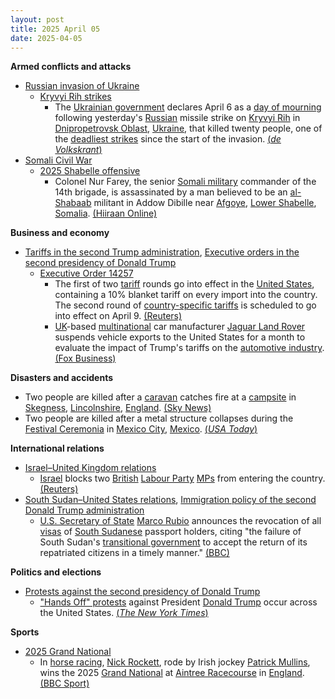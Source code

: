 ```yaml
---
layout: post
title: 2025 April 05
date: 2025-04-05
---
```



**Armed conflicts and attacks**

* [Russian invasion of Ukraine](https://en.wikipedia.org/wiki/Russian_invasion_of_Ukraine "Russian invasion of Ukraine")
  + [Kryvyi Rih strikes](https://en.wikipedia.org/wiki/Kryvyi_Rih_strikes_%282022%E2%80%93present%29 "Kryvyi Rih strikes (2022–present)")
    - The [Ukrainian government](https://en.wikipedia.org/wiki/Government_of_Ukraine "Government of Ukraine") declares April 6 as a [day of mourning](https://en.wikipedia.org/wiki/National_day_of_mourning "National day of mourning") following yesterday's [Russian](https://en.wikipedia.org/wiki/Russian_Armed_Forces "Russian Armed Forces") missile strike on [Kryvyi Rih](https://en.wikipedia.org/wiki/Kryvyi_Rih "Kryvyi Rih") in [Dnipropetrovsk Oblast](https://en.wikipedia.org/wiki/Dnipropetrovsk_Oblast "Dnipropetrovsk Oblast"), [Ukraine](https://en.wikipedia.org/wiki/Ukraine "Ukraine"), that killed twenty people, one of the [deadliest strikes](https://en.wikipedia.org/wiki/Attacks_on_civilians_in_the_Russian_invasion_of_Ukraine "Attacks on civilians in the Russian invasion of Ukraine") since the start of the invasion. [(*de Volkskrant*)](https://www.volkskrant.nl/buitenland/een-van-de-dodelijkste-russische-aanvallen-ver-van-de-frontlinie-dompelt-kryvy-rih-in-rouw~baba6afe/)
* [Somali Civil War](https://en.wikipedia.org/wiki/Somali_Civil_War_%282009%E2%80%93present%29 "Somali Civil War (2009–present)")
  + [2025 Shabelle offensive](https://en.wikipedia.org/wiki/2025_Shabelle_offensive "2025 Shabelle offensive")
    - Colonel Nur Farey, the senior [Somali military](https://en.wikipedia.org/wiki/Somali_Armed_Forces "Somali Armed Forces") commander of the 14th brigade, is assassinated by a man believed to be an [al-Shabaab](https://en.wikipedia.org/wiki/Al-Shabaab_%28militant_group%29 "Al-Shabaab (militant group)") militant in Addow Dibille near [Afgoye](https://en.wikipedia.org/wiki/Afgoye "Afgoye"), [Lower Shabelle](https://en.wikipedia.org/wiki/Lower_Shabelle "Lower Shabelle"), [Somalia](https://en.wikipedia.org/wiki/Somalia "Somalia"). [(Hiiraan Online)](https://www.hiiraan.com/news4/2025/Apr/200987/senior_somali_army_commander_killed_during_troop_visit_in_lower_shabelle_region.aspx)

**Business and economy**

* [Tariffs in the second Trump administration](https://en.wikipedia.org/wiki/Tariffs_in_the_second_Trump_administration "Tariffs in the second Trump administration"), [Executive orders in the second presidency of Donald Trump](https://en.wikipedia.org/wiki/List_of_executive_orders_in_the_second_presidency_of_Donald_Trump "List of executive orders in the second presidency of Donald Trump")
  + [Executive Order 14257](https://en.wikipedia.org/wiki/Donald_Trump%27s_Liberation_Day_speech "Donald Trump's Liberation Day speech")
    - The first of two [tariff](https://en.wikipedia.org/wiki/Tariff "Tariff") rounds go into effect in the [United States](https://en.wikipedia.org/wiki/United_States "United States"), containing a 10% blanket tariff on every import into the country. The second round of [country-specific tariffs](https://en.wikipedia.org/wiki/Liberation_Day_tariffs "Liberation Day tariffs") is scheduled to go into effect on April 9. [(Reuters)](https://www.reuters.com/markets/us-starts-collecting-trumps-new-10-tariff-smashing-global-trade-norms-2025-04-05/)
    - [UK](https://en.wikipedia.org/wiki/United_Kingdom "United Kingdom")-based [multinational](https://en.wikipedia.org/wiki/Multinational_corporation "Multinational corporation") car manufacturer [Jaguar Land Rover](https://en.wikipedia.org/wiki/Jaguar_Land_Rover "Jaguar Land Rover") suspends vehicle exports to the United States for a month to evaluate the impact of Trump's tariffs on the [automotive industry](https://en.wikipedia.org/wiki/Automotive_industry "Automotive industry"). [(Fox Business)](https://www.foxbusiness.com/politics/uk-based-jaguar-land-rover-puts-pause-shipments-us-amid-trump-tariffs)

**Disasters and accidents**

* Two people are killed after a [caravan](https://en.wikipedia.org/wiki/Caravan_%28trailer%29 "Caravan (trailer)") catches fire at a [campsite](https://en.wikipedia.org/wiki/Campsite "Campsite") in [Skegness](https://en.wikipedia.org/wiki/Skegness "Skegness"), [Lincolnshire](https://en.wikipedia.org/wiki/Lincolnshire "Lincolnshire"), [England](https://en.wikipedia.org/wiki/England "England"). [(Sky News)](https://news.sky.com/story/two-people-die-after-caravan-fire-at-holiday-park-in-lincolnshire-13342390)
* Two people are killed after a metal structure collapses during the [Festival Ceremonia](https://en.wikipedia.org/wiki/Festival_Ceremonia "Festival Ceremonia") in [Mexico City](https://en.wikipedia.org/wiki/Mexico_City "Mexico City"), [Mexico](https://en.wikipedia.org/wiki/Mexico "Mexico"). [(*USA Today*)](https://www.usatoday.com/story/entertainment/music/2025/04/06/axe-ceremonia-2025-canceled-deaths-collapse/82966063007/)

**International relations**

* [Israel–United Kingdom relations](https://en.wikipedia.org/wiki/Israel%E2%80%93United_Kingdom_relations "Israel–United Kingdom relations")
  + [Israel](https://en.wikipedia.org/wiki/Israel "Israel") blocks two [British](https://en.wikipedia.org/wiki/United_Kingdom "United Kingdom") [Labour Party](https://en.wikipedia.org/wiki/Labour_Party_%28UK%29 "Labour Party (UK)") [MPs](https://en.wikipedia.org/wiki/Member_of_Parliament_%28United_Kingdom%29 "Member of Parliament (United Kingdom)") from entering the country. [(Reuters)](https://www.reuters.com/world/two-british-mps-detained-by-israel-british-foreign-minister-says-2025-04-05/)
* [South Sudan–United States relations](https://en.wikipedia.org/wiki/South_Sudan%E2%80%93United_States_relations "South Sudan–United States relations"), [Immigration policy of the second Donald Trump administration](https://en.wikipedia.org/wiki/Immigration_policy_of_the_second_Donald_Trump_administration "Immigration policy of the second Donald Trump administration")
  + [U.S. Secretary of State](https://en.wikipedia.org/wiki/U.S._Secretary_of_State "U.S. Secretary of State") [Marco Rubio](https://en.wikipedia.org/wiki/Marco_Rubio "Marco Rubio") announces the revocation of all [visas](https://en.wikipedia.org/wiki/Travel_visa "Travel visa") of [South Sudanese](https://en.wikipedia.org/wiki/South_Sudan "South Sudan") passport holders, citing "the failure of South Sudan's [transitional government](https://en.wikipedia.org/wiki/Transitional_government "Transitional government") to accept the return of its repatriated citizens in a timely manner." [(BBC)](https://www.bbc.com/news/articles/cn5x775plnlo)

**Politics and elections**

* [Protests against the second presidency of Donald Trump](https://en.wikipedia.org/wiki/Protests_against_the_second_presidency_of_Donald_Trump "Protests against the second presidency of Donald Trump")
  + ["Hands Off" protests](https://en.wikipedia.org/wiki/Hands_Off_protests "Hands Off protests") against President [Donald Trump](https://en.wikipedia.org/wiki/Donald_Trump "Donald Trump") occur across the United States. [(*The New York Times*)](https://www.nytimes.com/2025/04/05/us/politics/anti-trump-protests-hands-off.html)

**Sports**

* [2025 Grand National](https://en.wikipedia.org/wiki/2025_Grand_National "2025 Grand National")
  + In [horse racing](https://en.wikipedia.org/wiki/Horse_racing "Horse racing"), [Nick Rockett](https://en.wikipedia.org/wiki/Nick_Rockett "Nick Rockett"), rode by Irish jockey [Patrick Mullins](https://en.wikipedia.org/wiki/Patrick_Mullins_%28jockey%29 "Patrick Mullins (jockey)"), wins the 2025 [Grand National](https://en.wikipedia.org/wiki/Grand_National "Grand National") at [Aintree Racecourse](https://en.wikipedia.org/wiki/Aintree_Racecourse "Aintree Racecourse") in [England](https://en.wikipedia.org/wiki/England "England"). [(BBC Sport)](https://www.bbc.co.uk/sport/horse-racing/articles/cgm89zye9dwo)
